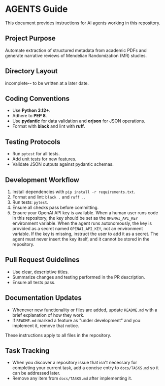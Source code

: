 # AGENTS Guide

This document provides instructions for AI agents working in this repository.

## Project Purpose
Automate extraction of structured metadata from academic PDFs and generate narrative reviews of Mendelian Randomization (MR) studies.

## Directory Layout
incomplete-- to be written at a later date. 

## Coding Conventions
- Use **Python 3.12+**.
- Adhere to **PEP 8**.
- Use **pydantic** for data validation and **orjson** for JSON operations.
- Format with **black** and lint with **ruff**.

## Testing Protocols
- Run `pytest` for all tests.
- Add unit tests for new features.
- Validate JSON outputs against pydantic schemas.

## Development Workflow
1. Install dependencies with `pip install -r requirements.txt`.
2. Format and lint: `black .` and `ruff .`.
3. Run tests: `pytest`.
4. Ensure all checks pass before committing.
5. Ensure your OpenAI API key is available. When a human user runs code in this
   repository, the key should be set as the `OPENAI_API_KEY` environment
   variable. When the agent runs autonomously, the key is provided as a secret
   named `OPENAI_API_KEY`, not an environment variable. If the key is missing,
   instruct the user to add it as a secret. The agent must never insert the key
   itself, and it cannot be stored in the repository.

## Pull Request Guidelines
- Use clear, descriptive titles.
- Summarize changes and testing performed in the PR description.
- Ensure all tests pass.

## Documentation Updates
- Whenever new functionality or files are added, update `README.md` with a brief explanation of how they work.
- If `README.md` marked a feature as "under development" and you implement it, remove that notice.

These instructions apply to all files in the repository.

## Task Tracking
- When you discover a repository issue that isn't necessary for completing your current task, add a concise entry to `docs/TASKS.md` so it can be addressed later.
- Remove any item from `docs/TASKS.md` after implementing it.

